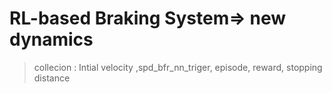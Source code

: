 RL-based Braking System=> new dynamics
======================================


> collecion : Intial velocity ,spd_bfr_nn_triger, episode, reward, stopping distance 
